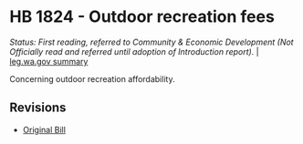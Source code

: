 # HB 1824 - Outdoor recreation fees
*Status: First reading, referred to Community & Economic Development (Not Officially read and referred until adoption of Introduction report).* | [leg.wa.gov summary](https://app.leg.wa.gov/billsummary?BillNumber=1824&Year=2021)

Concerning outdoor recreation affordability.

## Revisions
* [Original Bill](1/)